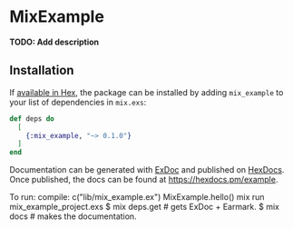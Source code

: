 # MixExample

**TODO: Add description**

## Installation

If [available in Hex](https://hex.pm/docs/publish), the package can be installed
by adding `mix_example` to your list of dependencies in `mix.exs`:

```elixir
def deps do
  [
    {:mix_example, "~> 0.1.0"}
  ]
end
```

Documentation can be generated with [ExDoc](https://github.com/elixir-lang/ex_doc)
and published on [HexDocs](https://hexdocs.pm). Once published, the docs can
be found at <https://hexdocs.pm/example>.

To run:
compile:
c("lib/mix_example.ex")
MixExample.hello()
mix run mix_example_project.exs
$ mix deps.get # gets ExDoc + Earmark.
$ mix docs # makes the documentation.
